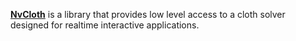 [**NvCloth**](https://gameworksdocs.nvidia.com/NvCloth/1.1/index.html) is a library that provides low level access to a cloth solver designed for realtime interactive applications.